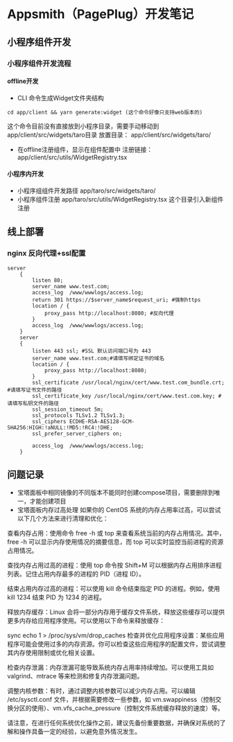 # Appsmith（PagePlug）开发笔记

## 小程序组件开发

### 小程序组件开发流程

#### offline开发

+ CLI 命令生成Widget文件夹结构

```
cd app/client && yarn generate:widget (这个命令好像只支持web版本的)
```
这个命令目前没有直接放到小程序目录，需要手动移动到app/client/src/widgets/taro目录
放置目录： app/client/src/widgets/taro/
+ 在offline注册组件，显示在组件配置中
注册链接： app/client/src/utils/WidgetRegistry.tsx


#### 小程序内开发
+ 小程序组组件开发路径
app/taro/src/widgets/taro/
+ 小程序组件注册
app/taro/src/utils/WidgetRegistry.tsx 这个目录引入新组件注册


## 线上部署

### nginx 反向代理+ssl配置
```
server
    {
        listen 80;
        server_name www.test.com;
        access_log  /www/wwwlogs/access.log;
        return 301 https://$server_name$request_uri; #强制https
        location / {
            proxy_pass http://localhost:8080; #反向代理
        }
        access_log  /www/wwwlogs/access.log;
    }
    server
    {
        listen 443 ssl; #SSL 默认访问端口号为 443
        server_name www.test.com;#请填写绑定证书的域名
        location / {
            proxy_pass http://localhost:8080;
        }
        ssl_certificate /usr/local/nginx/cert/www.test.com_bundle.crt; #请填写证书文件的路径
        ssl_certificate_key /usr/local/nginx/cert/www.test.com.key; #请填写私钥文件的路径
        ssl_session_timeout 5m;
        ssl_protocols TLSv1.2 TLSv1.3;
        ssl_ciphers ECDHE-RSA-AES128-GCM-SHA256:HIGH:!aNULL:!MD5:!RC4:!DHE;
        ssl_prefer_server_ciphers on;
        
        access_log  /www/wwwlogs/access.log;
    }
```

## 问题记录
* 宝塔面板中相同镜像的不同版本不能同时创建compose项目，需要删除到唯一，才能创建项目
* 宝塔面板内存过高处理
如果你的 CentOS 系统的内存占用率过高，可以尝试以下几个方法来进行清理和优化：

查看内存占用：使用命令 free -h 或 top 来查看系统当前的内存占用情况。其中，free -h 可以显示内存使用情况的摘要信息，而 top 可以实时监控当前进程的资源占用情况。

查找内存占用过高的进程：使用 top 命令按 Shift+M 可以根据内存占用排序进程列表。记住占用内存最多的进程的 PID（进程 ID）。

结束占用内存过高的进程：可以使用 kill 命令结束指定 PID 的进程。例如，使用 kill 1234 结束 PID 为 1234 的进程。

释放内存缓存：Linux 会将一部分内存用于缓存文件系统，释放这些缓存可以提供更多内存给应用程序使用。可以使用以下命令来释放缓存：

sync
echo 1 > /proc/sys/vm/drop_caches
检查并优化应用程序设置：某些应用程序可能会使用过多的内存资源。你可以检查这些应用程序的配置文件，尝试调整其内存使用限制或优化相关设置。

检查内存泄漏：内存泄漏可能导致系统内存占用率持续增加。可以使用工具如 valgrind、mtrace 等来检测和修复内存泄漏问题。

调整内核参数：有时，通过调整内核参数可以减少内存占用。可以编辑 /etc/sysctl.conf 文件，并根据需要修改一些参数，如 vm.swappiness（控制交换分区的使用）、vm.vfs_cache_pressure（控制文件系统缓存释放的速度）等。

请注意，在进行任何系统优化操作之前，建议先备份重要数据，并确保对系统的了解和操作具备一定的经验，以避免意外情况发生。